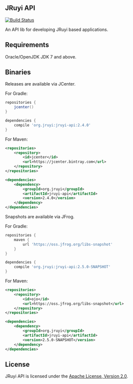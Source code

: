 ## JRuyi API

[![Build Status](https://semaphoreci.com/api/v1/agemocui/jruyi-api/branches/master/shields_badge.svg)](https://semaphoreci.com/agemocui/jruyi-api)

An API lib for developing JRuyi based applications.

## Requirements

Oracle/OpenJDK JDK 7 and above.

## Binaries

Releases are available via JCenter.

For Gradle:

```gradle
repositories {
    jcenter()
}

dependencies {
    compile 'org.jruyi:jruyi-api:2.4.0'
}
```

For Maven:

```xml
<repositories>
    <repository>
        <id>jcenter</id>
        <url>https://jcenter.bintray.com</url>
    </repository>
</repositories>

<dependencies>
    <dependency>
        <groupId>org.jruyi</groupId>
        <artifactId>jruyi-api</artifactId>
        <version>2.4.0</version>
    </dependency>
</dependencies>
```

Snapshots are available via JFrog.

For Gradle:

```gradle
repositories {
    maven {
        url 'https://oss.jfrog.org/libs-snapshot'
    }
}

dependencies {
    compile 'org.jruyi:jruyi-api:2.5.0-SNAPSHOT'
}
```

For Maven:

```xml
<repositories>
    <repository>
        <id>ojo</id>
        <url>https://oss.jfrog.org/libs-snapshot</url>
    </repository>
</repositories>

<dependencies>
    <dependency>
        <groupId>org.jruyi</groupId>
        <artifactId>jruyi-api</artifactId>
        <version>2.5.0-SNAPSHOT</version>
    </dependency>
</dependencies>
```

## License

JRuyi API is licensed under the [Apache License, Version 2.0](http://www.apache.org/licenses/LICENSE-2.0.html).
